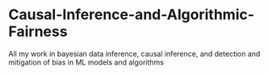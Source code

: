 # Causal-Inference-and-Algorithmic-Fairness
All my work in bayesian data inference, causal inference, and detection and mitigation of bias in ML models and algorithms
